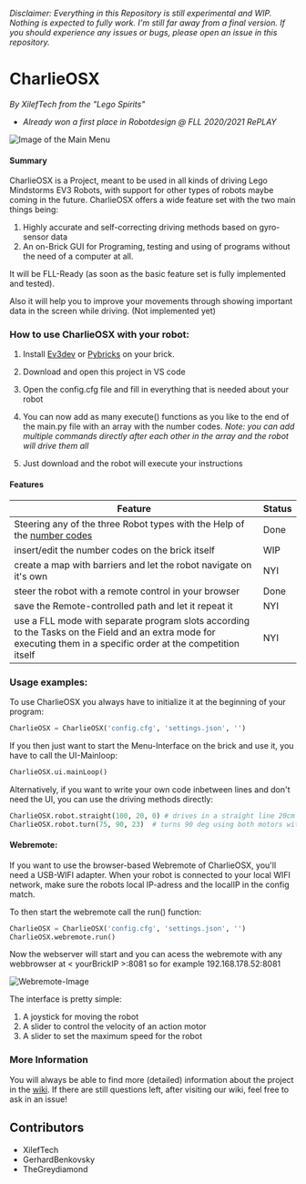 *Disclaimer: Everything in this Repository is still experimental and WIP. Nothing is expected to fully work.
I'm still far away from a final version. If you should experience any issues or bugs, please open an issue in this repository.*

# CharlieOSX
*By XilefTech from the "Lego Spirits"*
- *Already won a first place in Robotdesign @ FLL 2020/2021 RePLAY*

![Image of the Main Menu](https://i.pinimg.com/474x/38/bf/b9/38bfb9bd54bc9f610f0fcf08225d95ac.jpg)

#### Summary
CharlieOSX is a Project, meant to be used in all kinds of driving Lego Mindstorms EV3 Robots, with support for other types of robots maybe coming in the future.
CharlieOSX offers a wide feature set with the two main things being:
1. Highly accurate and self-correcting driving methods based on gyro-sensor data
2. An on-Brick GUI for Programing, testing and using of programs without the need of a computer at all.

It will be FLL-Ready (as soon as the basic feature set is fully implemented and tested).

Also it will help you to improve your movements through showing important data in the screen while driving. (Not implemented yet)

### How to use CharlieOSX with your robot:
1. Install [Ev3dev](https://www.ev3dev.org/docs/getting-started/) or [Pybricks](https://pybricks.com/install/mindstorms-ev3/installation/) on your brick.

2. Download and open this project in VS code
3. Open the config.cfg file and fill in everything that is needed about your robot
4. You can now add as many execute() functions as you like to the end of the main.py file with an array with the number codes. *Note: you can add multiple commands directly after each other in the array and the robot will drive them all*
5. Just download and the robot will execute your instructions

#### Features
|Feature       | Status     |
|-------|----------|
| Steering any of the three Robot types with the Help of the [number codes](https://docs.google.com/spreadsheets/d/1DmdYeWCkykAH5O6e8qv4fGR5aR4e66AjW1zxPTqASJo/edit?usp=sharing) | Done |
| insert/edit the number codes on the brick itself | WIP |
| create a map with barriers and let the robot navigate on it's own   | NYI |
| steer the robot with a remote control in your browser | Done |
| save the Remote-controlled path and let it repeat it   | NYI |
| use a FLL mode with separate program slots according to the Tasks on the Field and an extra mode for executing them in a specific order at the competition itself   | NYI |


### Usage examples:
To use CharlieOSX you always have to initialize it at the beginning of your program:
```Python
CharlieOSX = CharlieOSX('config.cfg', 'settings.json', '')
```
If you then just want to start the Menu-Interface on the brick and use it, you have to call the UI-Mainloop:
```Python
CharlieOSX.ui.mainLoop()
```
Alternatively, if you want to write your own code inbetween lines and don't need the UI, you can use the driving methods directly:
```Python
CharlieOSX.robot.straight(100, 20, 0) # drives in a straight line 20cm with 100% speed
CharlieOSX.robot.turn(75, 90, 23)  # turns 90 deg using both motors with 75% speed
```
#### Webremote:
If you want to use the browser-based Webremote of CharlieOSX, you'll need a USB-WIFI adapter. When your robot is connected to your local WIFI network, make sure the robots local IP-adress and the localIP in the config match.

To then start the webremote call the run() function:
```Python
CharlieOSX = CharlieOSX('config.cfg', 'settings.json', '')
CharlieOSX.webremote.run()
```
Now the webserver will start and you can acess the webremote with any webbrowser at < yourBrickIP >:8081 so for example 192.168.178.52:8081

![Webremote-Image](https://user-images.githubusercontent.com/52332196/98609202-0ddb4700-22ed-11eb-9de7-c34cd266c071.png)

The interface is pretty simple:
1. A joystick for moving the robot
2. A slider to control the velocity of an action motor
3. A slider to set the maximum speed for the robot

### More Information
You will always be able to find more (detailed) information about the project in the [wiki](https://github.com/XilefTech/CharlieOSX/wiki).
If there are still questions left, after visiting our wiki, feel free to ask in an issue!

## Contributors
- XilefTech
- GerhardBenkovsky
- TheGreydiamond
